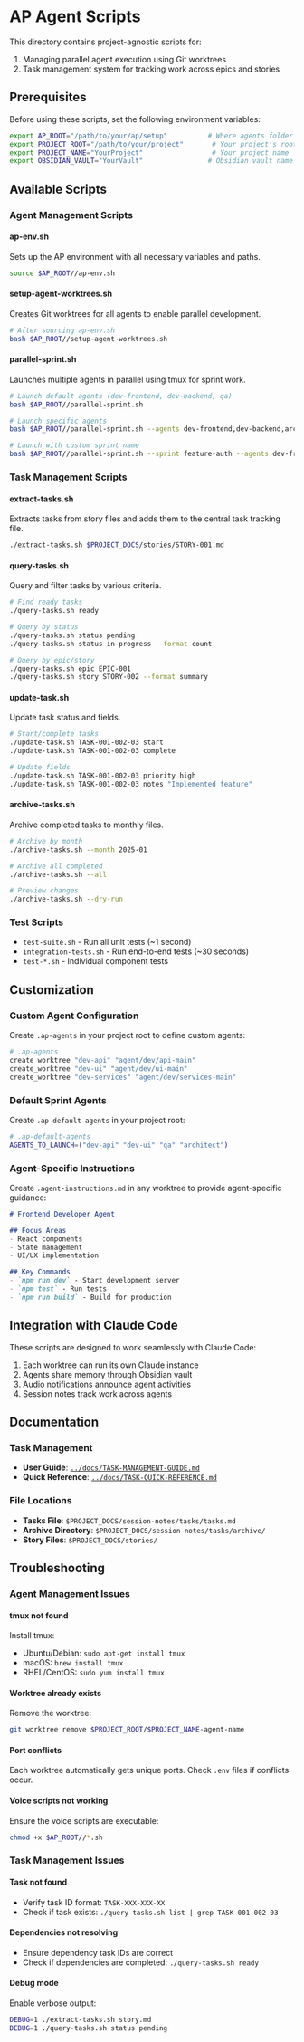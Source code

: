 # AP Agent Scripts

This directory contains project-agnostic scripts for:
1. Managing parallel agent execution using Git worktrees
2. Task management system for tracking work across epics and stories

## Prerequisites

Before using these scripts, set the following environment variables:

```bash
export AP_ROOT="/path/to/your/ap/setup"          # Where agents folder is located
export PROJECT_ROOT="/path/to/your/project"       # Your project's root directory
export PROJECT_NAME="YourProject"                 # Your project name
export OBSIDIAN_VAULT="YourVault"                # Obsidian vault name for coordination
```

## Available Scripts

### Agent Management Scripts

#### ap-env.sh
Sets up the AP environment with all necessary variables and paths.

```bash
source $AP_ROOT//ap-env.sh
```

#### setup-agent-worktrees.sh
Creates Git worktrees for all agents to enable parallel development.

```bash
# After sourcing ap-env.sh
bash $AP_ROOT//setup-agent-worktrees.sh
```

#### parallel-sprint.sh
Launches multiple agents in parallel using tmux for sprint work.

```bash
# Launch default agents (dev-frontend, dev-backend, qa)
bash $AP_ROOT//parallel-sprint.sh

# Launch specific agents
bash $AP_ROOT//parallel-sprint.sh --agents dev-frontend,dev-backend,architect

# Launch with custom sprint name
bash $AP_ROOT//parallel-sprint.sh --sprint feature-auth --agents dev-frontend,dev-backend
```

### Task Management Scripts

#### extract-tasks.sh
Extracts tasks from story files and adds them to the central task tracking file.

```bash
./extract-tasks.sh $PROJECT_DOCS/stories/STORY-001.md
```

#### query-tasks.sh
Query and filter tasks by various criteria.

```bash
# Find ready tasks
./query-tasks.sh ready

# Query by status
./query-tasks.sh status pending
./query-tasks.sh status in-progress --format count

# Query by epic/story
./query-tasks.sh epic EPIC-001
./query-tasks.sh story STORY-002 --format summary
```

#### update-task.sh
Update task status and fields.

```bash
# Start/complete tasks
./update-task.sh TASK-001-002-03 start
./update-task.sh TASK-001-002-03 complete

# Update fields
./update-task.sh TASK-001-002-03 priority high
./update-task.sh TASK-001-002-03 notes "Implemented feature"
```

#### archive-tasks.sh
Archive completed tasks to monthly files.

```bash
# Archive by month
./archive-tasks.sh --month 2025-01

# Archive all completed
./archive-tasks.sh --all

# Preview changes
./archive-tasks.sh --dry-run
```

### Test Scripts

- `test-suite.sh` - Run all unit tests (~1 second)
- `integration-tests.sh` - Run end-to-end tests (~30 seconds)
- `test-*.sh` - Individual component tests

## Customization

### Custom Agent Configuration

Create `.ap-agents` in your project root to define custom agents:

```bash
# .ap-agents
create_worktree "dev-api" "agent/dev/api-main"
create_worktree "dev-ui" "agent/dev/ui-main"
create_worktree "dev-services" "agent/dev/services-main"
```

### Default Sprint Agents

Create `.ap-default-agents` in your project root:

```bash
# .ap-default-agents
AGENTS_TO_LAUNCH=("dev-api" "dev-ui" "qa" "architect")
```

### Agent-Specific Instructions

Create `.agent-instructions.md` in any worktree to provide agent-specific guidance:

```markdown
# Frontend Developer Agent

## Focus Areas
- React components
- State management
- UI/UX implementation

## Key Commands
- `npm run dev` - Start development server
- `npm test` - Run tests
- `npm run build` - Build for production
```

## Integration with Claude Code

These scripts are designed to work seamlessly with Claude Code:

1. Each worktree can run its own Claude instance
2. Agents share memory through Obsidian vault
3. Audio notifications announce agent activities
4. Session notes track work across agents

## Documentation

### Task Management
- **User Guide**: [`../docs/TASK-MANAGEMENT-GUIDE.md`](../docs/TASK-MANAGEMENT-GUIDE.md)
- **Quick Reference**: [`../docs/TASK-QUICK-REFERENCE.md`](../docs/TASK-QUICK-REFERENCE.md)

### File Locations
- **Tasks File**: `$PROJECT_DOCS/session-notes/tasks/tasks.md`
- **Archive Directory**: `$PROJECT_DOCS/session-notes/tasks/archive/`
- **Story Files**: `$PROJECT_DOCS/stories/`

## Troubleshooting

### Agent Management Issues

#### tmux not found
Install tmux:
- Ubuntu/Debian: `sudo apt-get install tmux`
- macOS: `brew install tmux`
- RHEL/CentOS: `sudo yum install tmux`

#### Worktree already exists
Remove the worktree:
```bash
git worktree remove $PROJECT_ROOT/$PROJECT_NAME-agent-name
```

#### Port conflicts
Each worktree automatically gets unique ports. Check `.env` files if conflicts occur.

#### Voice scripts not working
Ensure the voice scripts are executable:
```bash
chmod +x $AP_ROOT//*.sh
```

### Task Management Issues

#### Task not found
- Verify task ID format: `TASK-XXX-XXX-XX`
- Check if task exists: `./query-tasks.sh list | grep TASK-001-002-03`

#### Dependencies not resolving
- Ensure dependency task IDs are correct
- Check if dependencies are completed: `./query-tasks.sh ready`

#### Debug mode
Enable verbose output:
```bash
DEBUG=1 ./extract-tasks.sh story.md
DEBUG=1 ./query-tasks.sh status pending
```